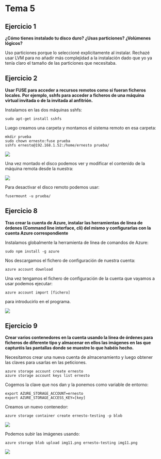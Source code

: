 
Tema 5
======

Ejercicio 1
-----------

**¿Cómo tienes instalado tu disco duro? ¿Usas particiones? ¿Volúmenes lógicos?**

Uso particiones porque lo seleccioné explícitamente al instalar. Rechazé usar LVM para no añadir más complejidad a la instalación dado que yo ya tenía claro el tamaño de las particiones que necesitaba.


Ejercicio 2
-----------

**Usar FUSE para acceder a recursos remotos como si fueran ficheros locales. Por ejemplo, sshfs para acceder a ficheros de una máquina virtual invitada o de la invitada al anfitrión.**

Instalamos en las dos máquinas sshfs:

```shell
sudo apt-get install sshfs
```

Luego creamos una carpeta y montamos el sistema remoto en esa carpeta:

```shell
mkdir prueba
sudo chown ernesto:fuse prueba
sshfs ernesto@192.168.1.52:/home/ernesto prueba/
```

![](https://raw.githubusercontent.com/ernestoalejo/ivimages/master/img8.png)


Una vez montado el disco podemos ver y modificar el contenido de la máquina remota desde la nuestra:

![](https://raw.githubusercontent.com/ernestoalejo/ivimages/master/img9.png)


Para desactivar el disco remoto podemos usar:

```shell
fusermount -u prueba/
```


Ejercicio 8
-----------

**Tras crear la cuenta de Azure, instalar las herramientas de línea de órdenes (Command line interface, cli) del mismo y configurarlas con la cuenta Azure correspondiente**

Instalamos globalmente la herramienta de línea de comandos de Azure:

```shell
sudo npm install -g azure
```

Nos descargamos el fichero de configuración de nuestra cuenta:

```shell
azure account download
```

Una vez tengamos el fichero de configuración de la cuenta que vayamos a usar podemos ejecutar:

```shell
azure account import [fichero]
```

para introducirlo en el programa.

![](https://raw.githubusercontent.com/ernestoalejo/ivimages/master/img10.png)


Ejercicio 9
-----------

**Crear varios contenedores en la cuenta usando la línea de órdenes para ficheros de diferente tipo y almacenar en ellos las imágenes en las que capturéis las pantallas donde se muestre lo que habéis hecho.**

Necesitamos crear una nueva cuenta de almacenamiento y luego obtener las claves para usarlas en las peticiones.

```shell
azure storage account create ernesto
azure storage account keys list ernesto
```

Cogemos la clave que nos dan y la ponemos como variable de entorno:

```shell
export AZURE_STORAGE_ACCOUNT=ernesto
export AZURE_STORAGE_ACCESS_KEY=[key]
```

Creamos un nuevo contenedor:

```shell
azure storage container create ernesto-testing -p blob
```

![](https://raw.githubusercontent.com/ernestoalejo/ivimages/master/img11.png)

Podemos subir las imágenes usando:

```shell
azure storage blob upload img11.png ernesto-testing img11.png
```

![](https://raw.githubusercontent.com/ernestoalejo/ivimages/master/img12.png)
